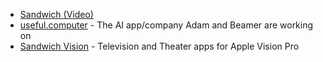 - [Sandwich (Video)](https://sandwich.co/)
- [useful.computer](https://useful.computer) - The AI app/company Adam and Beamer are working on
- [Sandwich Vision](https://sandwich.vision) - Television and Theater apps for Apple Vision Pro